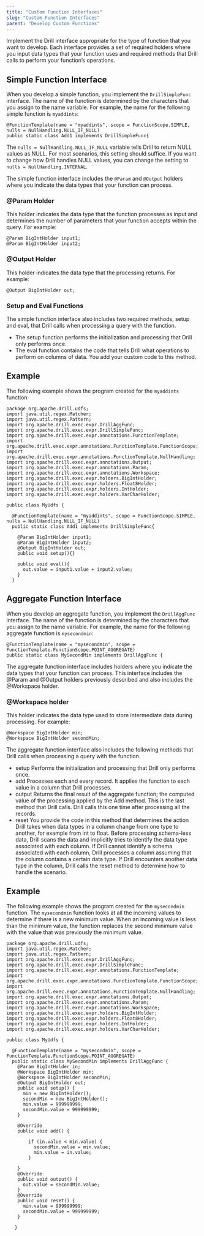 ```yaml
---
title: "Custom Function Interfaces"
slug: "Custom Function Interfaces"
parent: "Develop Custom Functions"
---
```

Implement the Drill interface appropriate for the type of function that you
want to develop. Each interface provides a set of required holders where you
input data types that your function uses and required methods that Drill calls
to perform your function’s operations.

## Simple Function Interface
When you develop a simple function, you implement the `DrillSimpleFunc` interface. The name of the function is determined by the characters that you assign to the name variable. For example, the name for the following simple function is `myaddints`:

    @FunctionTemplate(name = "myaddints", scope = FunctionScope.SIMPLE, nulls = NullHandling.NULL_IF_NULL)
    public static class Add1 implements DrillSimpleFunc{

The `nulls = NullHandling.NULL_IF_NULL` variable tells Drill to return NULL values as NULL. For most scenarios, this setting should suffice. If you want to change how Drill handles NULL values, you can change the setting to `nulls = NullHandling.INTERNAL`.

The simple function interface includes the `@Param` and `@Output` holders where you indicate the data types that your function can process.

### @Param Holder

This holder indicates the data type that the function processes as input and determines the number of parameters that your function accepts within the query. For example:

    @Param BigIntHolder input1;
    @Param BigIntHolder input2;

### @Output Holder

This holder indicates the data type that the processing returns. For example:

    @Output BigIntHolder out;

### Setup and Eval Functions

The simple function interface also includes two required methods, setup and eval, that Drill calls when processing a query with the function.

* The setup function performs the initialization and processing that Drill only performs once.
* The eval function contains the code that tells Drill what operations to perform on columns of data. You add your custom code to this method.

## Example
The following example shows the program created for the `myaddints` function:

    package org.apache.drill.udfs;
    import java.util.regex.Matcher;
    import java.util.regex.Pattern;
    import org.apache.drill.exec.expr.DrillAggFunc;
    import org.apache.drill.exec.expr.DrillSimpleFunc;
    import org.apache.drill.exec.expr.annotations.FunctionTemplate;
    import org.apache.drill.exec.expr.annotations.FunctionTemplate.FunctionScope;
    import org.apache.drill.exec.expr.annotations.FunctionTemplate.NullHandling;
    import org.apache.drill.exec.expr.annotations.Output;
    import org.apache.drill.exec.expr.annotations.Param;
    import org.apache.drill.exec.expr.annotations.Workspace;
    import org.apache.drill.exec.expr.holders.BigIntHolder;
    import org.apache.drill.exec.expr.holders.Float8Holder;
    import org.apache.drill.exec.expr.holders.IntHolder;
    import org.apache.drill.exec.expr.holders.VarCharHolder;
     
    public class MyUdfs {
       
      @FunctionTemplate(name = "myaddints", scope = FunctionScope.SIMPLE, nulls = NullHandling.NULL_IF_NULL)
      public static class Add1 implements DrillSimpleFunc{
             
        @Param BigIntHolder input1;
        @Param BigIntHolder input2;
        @Output BigIntHolder out;
        public void setup(){}
             
        public void eval(){
          out.value = input1.value + input2.value;
        }
      }

## Aggregate Function Interface

When you develop an aggregate function, you implement the `DrillAggFunc` interface. The name of the function is determined by the characters that you assign to the name variable. For example, the name for the following aggregate function is `mysecondmin`:

    @FunctionTemplate(name = "mysecondmin", scope = FunctionTemplate.FunctionScope.POINT_AGGREGATE)
    public static class MySecondMin implements DrillAggFunc {

The aggregate function interface includes holders where you indicate the data types that your function can process. This interface includes the @Param and @Output holders previously described and also includes the @Workspace holder. 

### @Workspace holder

This holder indicates the data type used to store intermediate data during processing. For example:

    @Workspace BigIntHolder min;
    @Workspace BigIntHolder secondMin;

The aggregate function interface also includes the following methods that Drill calls when processing a query with the function.

* setup
  Performs the initialization and processing that Drill only performs once.  
* add
  Processes each and every record. It applies the function to each value in a column that Drill processes.
* output
  Returns the final result of the aggregate function; the computed value of the processing applied by the Add method. This is the last method that Drill calls. Drill calls this one time after processing all the records.
* reset
  You provide the code in this method that determines the action Drill takes when data types in a column change from one type to another, for example from int to float. Before processing schema-less data, Drill scans the data and implicitly tries to identify the data type associated with each column. If Drill cannot identify a schema associated with each column, Drill processes a column assuming that the column contains a certain data type. If Drill encounters another data type in the column, Drill calls the reset method to determine how to handle the scenario.

## Example

The following example shows the program created for the `mysecondmin` function. The `mysecondmin` function looks at all the incoming values to determine if there is a new minimum value. When an incoming value is less than the minimum value, the function replaces the second minimum value with the value that was previously the minimum value.

    package org.apache.drill.udfs;
    import java.util.regex.Matcher;
    import java.util.regex.Pattern;
    import org.apache.drill.exec.expr.DrillAggFunc;
    import org.apache.drill.exec.expr.DrillSimpleFunc;
    import org.apache.drill.exec.expr.annotations.FunctionTemplate;
    import org.apache.drill.exec.expr.annotations.FunctionTemplate.FunctionScope;
    import org.apache.drill.exec.expr.annotations.FunctionTemplate.NullHandling;
    import org.apache.drill.exec.expr.annotations.Output;
    import org.apache.drill.exec.expr.annotations.Param;
    import org.apache.drill.exec.expr.annotations.Workspace;
    import org.apache.drill.exec.expr.holders.BigIntHolder;
    import org.apache.drill.exec.expr.holders.Float8Holder;
    import org.apache.drill.exec.expr.holders.IntHolder;
    import org.apache.drill.exec.expr.holders.VarCharHolder;
     
    public class MyUdfs {
       
      @FunctionTemplate(name = "mysecondmin", scope = FunctionTemplate.FunctionScope.POINT_AGGREGATE)
      public static class MySecondMin implements DrillAggFunc {
        @Param BigIntHolder in;
        @Workspace BigIntHolder min;
        @Workspace BigIntHolder secondMin;
        @Output BigIntHolder out;
        public void setup() {
          min = new BigIntHolder(); 
          secondMin = new BigIntHolder(); 
          min.value = 999999999;
          secondMin.value = 999999999;
        }
         
        @Override
        public void add() {
             
            if (in.value < min.value) {
              secondMin.value = min.value;
              min.value = in.value;
            }
             
        }
        @Override
        public void output() {
          out.value = secondMin.value;
        }
        @Override
        public void reset() {
          min.value = 999999999;
          secondMin.value = 999999999;
        }
        
       }
